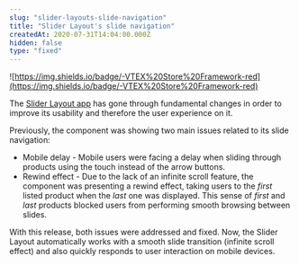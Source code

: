 ```yaml
---
slug: "slider-layouts-slide-navigation"
title: "Slider Layout's slide navigation"
createdAt: 2020-07-31T14:04:00.000Z
hidden: false
type: "fixed"
---
```


![https://img.shields.io/badge/-VTEX%20Store%20Framework-red](https://img.shields.io/badge/-VTEX%20Store%20Framework-red)

The [Slider Layout app](https://vtex.io/docs/components/all/vtex.slider-layout/) has gone through fundamental changes in order to improve its usability and therefore the user experience on it.

Previously, the component was showing two main issues related to its slide navigation: 

- Mobile delay - Mobile users were facing a delay when sliding through products using the touch instead of the arrow buttons.
- Rewind effect - Due to the lack of an infinite scroll feature, the component was presenting a rewind effect, taking users to the *first* listed product when the *last* one was displayed. This sense of *first* and *last*  products blocked users from performing smooth browsing between slides.

With this release, both issues were addressed and fixed. Now, the Slider Layout automatically works with a smooth slide transition (infinite scroll effect) and also quickly responds to user interaction on mobile devices.